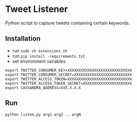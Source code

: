 # Tweet Listener

Python script to capture tweets containing certain keywords.

## Installation

- run `sudo sh extensions.sh`
- run `pip install -requirements.txt`
- set environment variables
```
export TWITTER_CONSUMER_KEY=XXXXXXXXXXXXXXXXXXXXXXXXXXXXX
export TWITTER_CONSUMER_SECRET=XXXXXXXXXXXXXXXXXXXXXXXXXX
export TWITTER_ACCESS_TOKEN=XXXXXXXXXXXXXXXXXXXXXXXXXXXXX
export TWITTER_ACCESS_TOKEN_SECRET=XXXXXXXXXXXXXXXXXXXXXX
export CASSANDRA_ADDRESS=XXX.X.X.X
```

## Run

`python listen.py arg1 arg2 .. argN`
